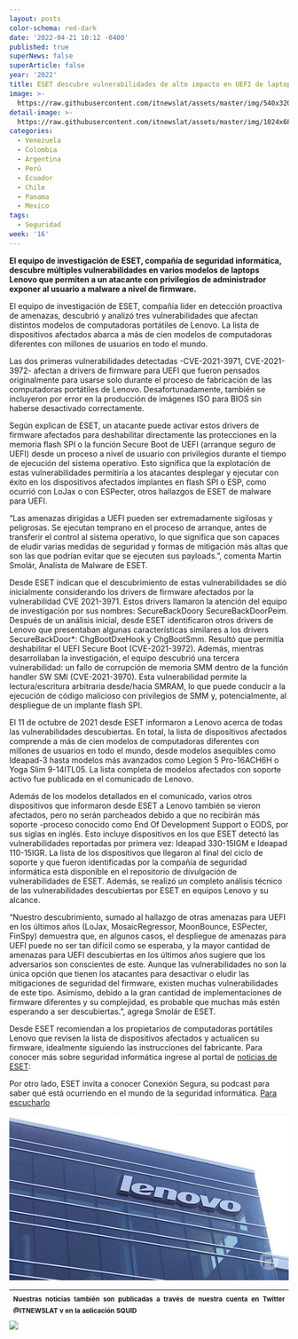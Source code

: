 ```yaml
---
layout: posts
color-schema: red-dark
date: '2022-04-21 10:12 -0400'
published: true
superNews: false
superArticle: false
year: '2022'
title: ESET descubre vulnerabilidades de alto impacto en UEFI de laptops Lenovo
image: >-
  https://raw.githubusercontent.com/itnewslat/assets/master/img/540x320/Lenovo-HQ-p.jpg
detail-image: >-
  https://raw.githubusercontent.com/itnewslat/assets/master/img/1024x680/Lenovo-HQ-g.jpg
categories:
  - Venezuela
  - Colombia
  - Argentina
  - Perú
  - Ecuador
  - Chile
  - Panama
  - Mexico
tags:
  - Seguridad
week: '16'
---
```

**El equipo de investigación de ESET, compañía de seguridad informática, descubre múltiples vulnerabilidades en varios modelos de laptops Lenovo que permiten a un atacante con privilegios de administrador exponer al usuario a malware a nivel de firmware.**
 
El equipo de investigación de ESET, compañía líder en detección proactiva de amenazas, descubrió y analizó tres vulnerabilidades que afectan distintos modelos de computadoras portátiles de Lenovo. La lista de dispositivos afectados abarca a más de cien modelos de computadoras diferentes con millones de usuarios en todo el mundo.

Las dos primeras vulnerabilidades detectadas -CVE-2021-3971, CVE-2021-3972- afectan a drivers de firmware para UEFI que fueron pensados originalmente para usarse solo durante el proceso de fabricación de las computadoras portátiles de Lenovo. Desafortunadamente, también se incluyeron por error en la producción de imágenes ISO para BIOS sin haberse desactivado correctamente.

Según explican de ESET, un atacante puede activar estos drivers de firmware afectados para deshabilitar directamente las protecciones en la memoria flash SPI o la función Secure Boot de UEFI (arranque seguro de UEFI) desde un proceso a nivel de usuario con privilegios durante el tiempo de ejecución del sistema operativo. Esto significa que la explotación de estas vulnerabilidades permitiría a los atacantes desplegar y ejecutar con éxito en los dispositivos afectados implantes en flash SPI o ESP, como ocurrió con LoJax o con ESPecter, otros hallazgos de ESET de malware para UEFI.

“Las amenazas dirigidas a UEFI pueden ser extremadamente sigilosas y peligrosas. Se ejecutan temprano en el proceso de arranque, antes de transferir el control al sistema operativo, lo que significa que son capaces de eludir varias medidas de seguridad y formas de mitigación más altas que son las que podrían evitar que se ejecuten sus payloads.”, comenta Martin Smolár, Analista de Malware de ESET.

Desde ESET indican que el descubrimiento de estas vulnerabilidades se dió inicialmente considerando los drivers de firmware afectados por la vulnerabilidad CVE 2021-3971. Estos drivers llamaron la atención del equipo de investigación por sus nombres: SecureBackDoory SecureBackDoorPeim. Después de un análisis inicial, desde ESET identificaron otros drivers de Lenovo que presentaban algunas características similares a los drivers SecureBackDoor*: ChgBootDxeHook y ChgBootSmm. Resultó que permitía deshabilitar el UEFI Secure Boot (CVE-2021-3972). Además, mientras desarrollaban la investigación, el equipo descubrió una tercera vulnerabilidad: un fallo de corrupción de memoria SMM dentro de la función handler SW SMI (CVE-2021-3970). Esta vulnerabilidad permite la lectura/escritura arbitraria desde/hacia SMRAM, lo que puede conducir a la ejecución de código malicioso con privilegios de SMM y, potencialmente, al despliegue de un implante flash SPI.

El 11 de octubre de 2021 desde ESET informaron a Lenovo acerca de todas las vulnerabilidades descubiertas. En total, la lista de dispositivos afectados comprende a más de cien modelos de computadoras diferentes con millones de usuarios en todo el mundo, desde modelos asequibles como Ideapad-3 hasta modelos más avanzados como Legion 5 Pro-16ACH6H o Yoga Slim 9-14ITL05. La lista completa de modelos afectados con soporte activo fue publicada en el comunicado de Lenovo.

Además de los modelos detallados en el comunicado, varios otros dispositivos que informaron desde ESET a Lenovo también se vieron afectados, pero no serán parcheados debido a que no recibirán más soporte -proceso conocido como End Of Development Support o EODS, por sus siglas en inglés. Esto incluye dispositivos en los que ESET detectó las vulnerabilidades reportadas por primera vez: Ideapad 330-15IGM e Ideapad 110-15IGR. La lista de los dispositivos que llegaron al final del ciclo de soporte y que fueron identificadas por la compañía de seguridad informática está disponible en el repositorio de divulgación de vulnerabilidades de ESET. Además, se realizó un completo análisis técnico de las vulnerabilidades descubiertas por ESET en equipos Lenovo y su alcance.

“Nuestro descubrimiento, sumado al hallazgo de otras amenazas para UEFI en los últimos años (LoJax, MosaicRegressor, MoonBounce, ESPecter, FinSpy) demuestra que, en algunos casos, el despliegue de amenazas para UEFI puede no ser tan difícil como se esperaba, y la mayor cantidad de amenazas para UEFI descubiertas en los últimos años sugiere que los adversarios son conscientes de este. Aunque las vulnerabilidades no son la única opción que tienen los atacantes para desactivar o eludir las mitigaciones de seguridad del firmware, existen muchas vulnerabilidades de este tipo. Asimismo, debido a la gran cantidad de implementaciones de firmware diferentes y su complejidad, es probable que muchas más estén esperando a ser descubiertas.”, agrega Smolár de ESET.

Desde ESET recomiendan a los propietarios de computadoras portátiles Lenovo que revisen la lista de dispositivos afectados y actualicen su firmware, idealmente siguiendo las instrucciones del fabricante.
Para conocer más sobre seguridad informática ingrese al portal de [noticias de ESET](https://www.welivesecurity.com/la-es/2022/04/19/descubren-vulnerabilidades-severas-uefi-laptops-lenovo/): 
 
Por otro lado, ESET invita a conocer Conexión Segura, su podcast para saber qué está ocurriendo en el mundo de la seguridad informática. [Para escucharlo](https://open.spotify.com/show/0Q32tisjNy7eCYwUNHphcw)

![](https://raw.githubusercontent.com/itnewslat/assets/master/img/540x320/Lenovo-HQ-p.jpg)

<table style="height: 42px;" width="569">
<tbody>
<tr>
<td style="text-align: justify;"><sub><strong>Nuestras noticias también son publicadas a través de nuestra cuenta en Twitter <a href="https://twitter.com/itnewslat?lang=es">@ITNEWSLAT</a> y en la aplicación <a href="https://squidapp.co/en/">SQUID</a></strong></sub></td>
</tr>
</tbody>
</table>

<img src="https://tracker.metricool.com/c3po.jpg?hash=56f88a41e39ab42c063cc51676587a04"/>